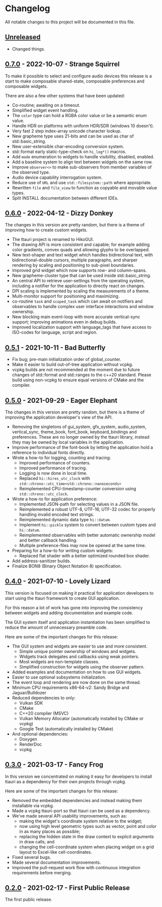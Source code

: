# Changelog

All notable changes to this project will be documented in this file.

## [Unreleased]

- Changed things.

## [0.7.0] - 2022-10-07 - Strange Squirrel

To make it possible to select and configure audio devices this release
is a start to make composable shared-state, composable preferences and
composable widgets.

There are also a few other systems that have been updated:

 * Co-routine; awaiting on a timeout.
 * Simplified widget event handling.
 * The `color` type can hold a RGBA color value or be a semantic enum value.
 * Handle HDR on platforms with uniform HDR/SDR (windows 10 doesn't).
 * Very fast 2 step index-array unicode character lookup.
 * New grapheme type uses 21-bits and can be used as char of std::basic\_string.
 * New user-extensible char-encoding conversion system.
 * std::format early static-type-check on `hi_log*()` macros.
 * Add `mode` enumeration to widgets to handle visibility, disabled, enabled.
 * Add a baseline system to align text between widgets on the same row.
 * Improve `observer<>` to make sub-observers from member variables of the
   observed type.
 * Audio device capability interrogation system.
 * Reduce use of `URL` and use `std::filesystem::path` where appropriate.
 * Rewritten `file` and `file_view` to function as copyable and movable value types.
 * Split INSTALL documentation between different IDEs.

## [0.6.0] - 2022-04-12 - Dizzy Donkey

The changes in this version are pretty random, but there is a theme
of improving how to create custom widgets.

 * The ttauri project is renamed to HikoGUI.
 * The drawing API is more consistent and capable; for example adding
   color gradients, convex quads and allowing glyphs to be overlapped.
 * New text-shaper and text widget which handles bidirectional text,
   with bidirectional-double cursors, multiple paragraphs, and sharper
   rendering by scaling and positioning to sub-pixel boundaries.
 * Improved grid widget which now supports row- and column-spans.
 * New grapheme-cluster type that can be used inside std::basic\_string.
 * An central API to retrieve user-settings from the operating system,
   including a notifier for the application to directly react on changes.
 * DPI scaling is implemented by scaling the measurements of a theme.
 * Multi-monitor support for positioning and maximizing.
 * co-routine `task` and `scoped_task` which can await on notifiers and
   observables to handle complex user interface interactions and window
   ownership.
 * New blocking main event-loop with more accurate vertical-sync support;
   improving animations even in debug builds.
 * Improved localization support with language\_tags that have access to
   ISO-codes for language, script and region.


## [0.5.1] - 2021-10-11 - Bad Butterfly

 * Fix bug; pre-main initialization order of global\_counter.
 * Make it easier to build out-of-tree application without vcpkg.
 * vcpkg builds are not recommended at the moment due to future
   changes of std::format and std::ranges to the c++20 standard.
   Please build using non-vcpkg to ensure equal versions of CMake
   and the compiler.

## [0.5.0] - 2021-09-29 - Eager Elephant

The changes in this version are pretty random, but there is a theme
of improving the application developer's view of the API.

 * Removing the singletons of gui\_system, gfx\_system, audio\_system,
   vertical\_sync, theme\_book, font\_book, keyboard\_bindings and
   preferences. These are no longer owned by the ttauri library, instead
   they may be owned by local variables in the application.
 * Improve performance of the font-book by letting the application hold a
   reference to individual fonts directly.
 * Wrote a how-to for logging, counting and tracing:
   - Improved performance of counters.
   - Improved performance of tracing.
   - Logging is now done in local time.
   - Replaced `hi::hires_utc_clock` with
     `std::chrono::utc_time<std::chrono::nanoseconds>`
   - Reimplemented CPU-timestamp-counter conversion using
     `std::chrono::utc_clock`.
 * Wrote a how-to for application preference:
   - Implemented JSON-path for selecting values in a JSON file.
   - Reimplemented a robust UTF-8, UTF-16, UTF-32 codec for properly
     handling invalid encoded text strings.
   - Reimplemented dynamic data type `hi::datum`.
   - Implement `hi::pickle` system to convert between custom types and
     `hi::datum`.
   - Reimplemented observables with better automatic ownership model and
     better callback handling.
   - Multiple preference-files may now be opened at the same time.
 * Preparing for a how-to for writing custom widgets:
   - Replaced flat shader with a better optimized rounded box shader.
 * Add address-sanitizer builds.
 * Finalize BON8 (Binary Object Notation 8) specification.

## [0.4.0] - 2021-07-10 - Lovely Lizard

This version is focused on making it practical for application developers to
start using the ttauri framework to create GUI application.

For this reason a lot of work has gone into improving the consistency between
widgets and adding documentation and example code.

The GUI system itself and application instantiation has been simplified to
reduce the amount of unnecessary preamble code.

Here are some of the important changes for this release:
* The GUI system and widgets are easier to use and more consistent.
  - Simple unique pointer ownership of windows and widgets.
  - Widgets track delegates and callbacks using weak pointers.
  - Most widgets are non-template classes.
  - Simplified construction for widgets using the observer pattern.
* Added examples and documentation on how to use GUI widgets.
* Easier to use optional subsystems initialization.
* The event loop and rendering are now done on the same thread.
* Minimum CPU requirements x86-64-v2: Sandy Bridge and Jaguar/Bulldozer
* Reduced dependencies to only:
  - Vulkan SDK
  - CMake
  - C++20 compiler (MSVC)
  - Vulkan Memory Allocator (automatically installed by CMake or vcpkg)
  - Google Test (automatically installed by CMake)
* And optional dependencies:
  - Doxygen
  - RenderDoc
  - vcpkg

## [0.3.0] - 2021-03-17 - Fancy Frog

In this version we concentrated on making it easy for developers
to install ttauri as a dependency for their own projects through vcpkg.

Here are some of the important changes for this release:
 * Removed the embedded dependencies and instead making them installable via vcpkg.
 * Made a vcpkg ttauri-port so that ttauri can be used as a dependency.
 * We've made several API usability improvements, such as:
   - making the widget's coordinate system relative to the widget;
   - now using high level geometric types such as vector, point and color in as many places as possible;
   - replacing the hidden state in the draw context to explicit arguments in draw calls; and
   - changing the cell-coordinate system when placing widget on a grid layout to Excel-like cell-coordinates.
 * Fixed several bugs.
 * Made several documentation improvements.
 * Improved the pull-request work flow with continuous integration requirements before merging.

## [0.2.0] - 2021-02-17 - First Public Release

The first public release.

<!-- Section for Reference Links -->

[Unreleased]: https://github.com/hikogui/hikogui/compare/v0.7.0...HEAD
[0.7.0]: https://github.com/hikogui/hikogui/compare/v0.6.0...v0.7.0
[0.6.0]: https://github.com/hikogui/hikogui/compare/v0.5.1...v0.6.0
[0.5.1]: https://github.com/hikogui/hikogui/compare/v0.5.0...v0.5.1
[0.5.0]: https://github.com/hikogui/hikogui/compare/v0.4.0...v0.5.0
[0.4.0]: https://github.com/hikogui/hikogui/compare/v0.3.0...v0.4.0
[0.3.0]: https://github.com/hikogui/hikogui/compare/v0.2.0...v0.3.0
[0.2.0]: https://github.com/hikogui/hikogui/releases/tag/v0.2.0

